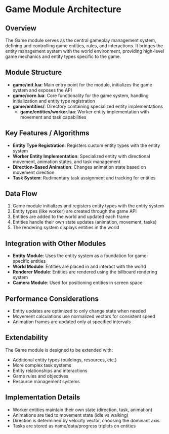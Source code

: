 # Game Module Architecture

## Overview
The Game module serves as the central gameplay management system, defining and controlling game entities, rules, and interactions. It bridges the entity management system with the world environment, providing high-level game mechanics and entity types specific to the game.

## Module Structure
- **game/init.lua**: Main entry point for the module, initializes the game system and exposes the API
- **game/core.lua**: Core functionality for the game system, handling initialization and entity type registration
- **game/entities/**: Directory containing specialized entity implementations
  - **game/entities/worker.lua**: Worker entity implementation with movement and task capabilities

## Key Features / Algorithms
- **Entity Type Registration**: Registers custom entity types with the entity system
- **Worker Entity Implementation**: Specialized entity with directional movement, animation states, and task management
- **Direction-Based Animation**: Changes animation state based on movement direction
- **Task System**: Rudimentary task assignment and tracking for entities

## Data Flow
1. Game module initializes and registers entity types with the entity system
2. Entity types (like worker) are created through the game API
3. Entities are added to the world and updated each frame
4. Entities handle their own state updates (animation, movement, tasks)
5. The rendering system displays entities in the world

## Integration with Other Modules
- **Entity Module**: Uses the entity system as a foundation for game-specific entities
- **World Module**: Entities are placed in and interact with the world
- **Renderer Module**: Entities are rendered using the billboard rendering system
- **Camera Module**: Used for positioning entities in screen space

## Performance Considerations
- Entity updates are optimized to only change state when needed
- Movement calculations use normalized vectors for consistent speed
- Animation frames are updated only at specified intervals

## Extendability
The Game module is designed to be extended with:
- Additional entity types (buildings, resources, etc.)
- More complex task systems
- Entity relationships and interactions
- Game rules and objectives
- Resource management systems

## Implementation Details
- Worker entities maintain their own state (direction, task, animation)
- Animations are tied to movement state (idle vs walking)
- Direction is determined by velocity vector, choosing the dominant axis
- Tasks are stored as name/data/progress triplets on entities
